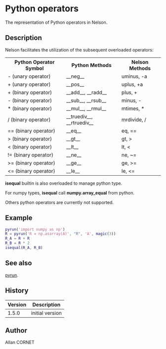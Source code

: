 # Python operators

The representation of Python operators in Nelson.

## Description

  <p>Nelson facilitates the utilization of the subsequent overloaded operators:</p>
  <table>
    <tr>
      <th>Python Operator Symbol</th>
      <th>Python Methods</th>
      <th>Nelson Methods</th>
    </tr>
    <tr>
      <td>- (unary operator)</td>
      <td>__neg__</td>
      <td>uminus, -a</td>
    </tr>
    <tr>
      <td>+ (unary operator)</td>
      <td>__pos__</td>
      <td>uplus, +a</td>
    </tr>
    <tr>
      <td>+ (binary operator)</td>
      <td>__add__, __radd__</td>
      <td>plus, +</td>
    </tr>
    <tr>
      <td>- (binary operator)</td>
      <td>__sub__, __rsub__</td>
      <td>minus, -</td>
    </tr>
    <tr>
      <td>* (binary operator)</td>
      <td>__mul__, __rmul__</td>
      <td>mtimes, *</td>
    </tr>
    <tr>
      <td>/ (binary operator)</td>
      <td>__truediv__, __rtruediv__</td>
      <td>mrdivide, /</td>
    </tr>
    <tr>
      <td>== (binary operator)</td>
      <td>__eq__</td>
      <td>eq, ==</td>
    </tr>
    <tr>
      <td>&gt; (binary operator)</td>
      <td>__gt__</td>
      <td>gt, &gt;</td>
    </tr>
    <tr>
      <td>&lt; (binary operator)</td>
      <td>__lt__</td>
      <td>lt, &lt;</td>
    </tr>
    <tr>
      <td>!= (binary operator)</td>
      <td>__ne__</td>
      <td>ne, ~=</td>
    </tr>
    <tr>
      <td>&gt;= (binary operator)</td>
      <td>__ge__</td>
      <td>ge, &gt;=</td>
    </tr>
    <tr>
      <td>&lt;= (binary operator)</td>
      <td>__le__</td>
      <td>le, &lt;=</td>
    </tr>
  </table>
  <p/>
  <p><b>isequal</b> builtin is also overloaded to manage python type.</p>
  <p>For numpy types, <b>isequal</b> call <b>numpy.array_equal</b> from python.</p>
  <p>Others python operators are currently not supported.</p>

## Example

```matlab
pyrun('import numpy as np')
R = pyrun('R = np.asarray(A)', "R", 'A', magic(3))
R_A = R + R
R_B = R * 2
isequal(R_A, R_B)
```

## See also

[pyrun](pyrun.md).

## History

| Version | Description     |
| ------- | --------------- |
| 1.5.0   | initial version |

## Author

Allan CORNET
